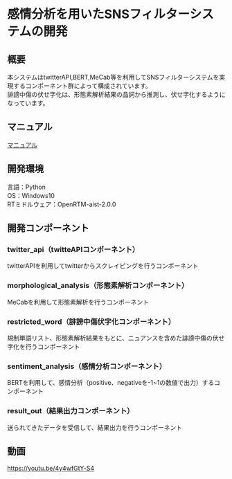 # 感情分析を用いたSNSフィルターシステムの開発
## 概要

本システムはtwitterAPI,BERT,MeCab等を利用してSNSフィルターシステムを実現するコンポーネント群によって構成されています。  
誹謗中傷の伏せ字化は、形態素解析結果の品詞から推測し、伏せ字化するようになっています。

## マニュアル
[マニュアル](https://github.com/tbou30897/OpenRTM_SNS_filter_system/tree/main/Documents/Manual.pdf)
## 開発環境
言語：Python  
OS：Windows10  
RTミドルウェア：OpenRTM-aist-2.0.0
## 開発コンポーネント
### twitter_api（twitteAPIコンポーネント）  
twitterAPIを利用してtwitterからスクレイピングを行うコンポーネント
### morphological_analysis（形態素解析コンポーネント）
MeCabを利用して形態素解析を行うコンポーネント
### restricted_word（誹謗中傷伏字化コンポーネント）
規制単語リスト、形態素解析結果をもとに、ニュアンスを含めた誹謗中傷の伏せ字化を行うコンポーネント
### sentiment_analysis（感情分析コンポーネント）
BERTを利用して、感情分析（positive、negativeを-1~1の数値で出力）するコンポーネント
### result_out（結果出力コンポーネント）
送られてきたデータを受信して、結果出力を行うコンポーネント

## 動画
https://youtu.be/4y4wfGtY-S4
